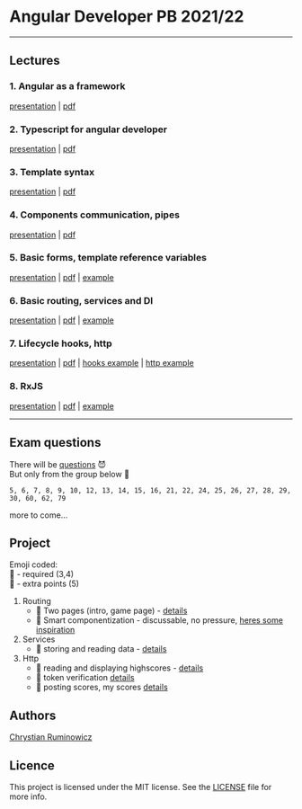 # Angular Developer PB 2021/22

---
## Lectures
### 1. Angular as a framework
[presentation](https://edu.chrum.it/ng2021/lecture_1.html) | [pdf](https://edu.chrum.it/ng2021/pdfs/Angular_developer.lecture_1.pdf) 

### 2. Typescript for angular developer
[presentation](https://edu.chrum.it/ng2021/lecture_2.html) | [pdf](https://edu.chrum.it/ng2021/pdfs/Angular_developer.lecture_2.pdf)

### 3. Template syntax
[presentation](https://edu.chrum.it/ng2021/lecture_3.html) | [pdf](https://edu.chrum.it/ng2021/pdfs/Angular_developer.lecture_3.pdf)

### 4. Components communication, pipes
[presentation](https://edu.chrum.it/ng2021/lecture_4.html) | [pdf](https://edu.chrum.it/ng2021/pdfs/Angular_developer.lecture_4.pdf)

### 5. Basic forms, template reference variables
[presentation](https://edu.chrum.it/ng2021/lecture_5.html) | [pdf](https://edu.chrum.it/ng2021/pdfs/Angular_developer.lecture_5.pdf) | [example](https://stackblitz.com/edit/angular-age-verification-form)

### 6. Basic routing, services and DI
[presentation](https://edu.chrum.it/ng2021/lecture_6.html) | [pdf](https://edu.chrum.it/ng2021/pdfs/Angular_developer.lecture_6.pdf) | [example](https://stackblitz.com/edit/angular-routing-and-services)

### 7. Lifecycle hooks, http
[presentation](https://edu.chrum.it/ng2021/lecture_7.html) | [pdf](https://edu.chrum.it/ng2021/pdfs/Angular_developer.lecture_7.pdf)
| [hooks example](https://stackblitz.com/edit/angular-sum-lifecycle-hooks)
| [http example](https://stackblitz.com/edit/angular-http-requests-example)

### 8. RxJS
[presentation](https://edu.chrum.it/ng2021/lecture_8.html) | [pdf](https://edu.chrum.it/ng2021/pdfs/Angular_developer.lecture_8.pdf)
| [example](https://stackblitz.com/edit/angular-rxjs-intro)

---

## **Exam questions**

There will be [questions](https://github.com/sudheerj/angular-interview-questions) :smiling_imp:  
But only from the group below :angel:
```
5, 6, 7, 8, 9, 10, 12, 13, 14, 15, 16, 21, 22, 24, 25, 26, 27, 28, 29, 30, 60, 62, 79
```
more to come...

## Project
Emoji coded:  
:pray: - required (3,4)  
:rocket: - extra points (5)

1. Routing
    - :pray: Two pages (intro, game page) -  [details](https://edu.chrum.it/ng2021/lecture_6.html#/0/2)
    - :rocket: Smart componentization - discussable, no pressure, [heres some inspiration](https://edu.chrum.it/ng2021/lecture_6.html#/0/2)
2. Services
    - :pray: storing and reading data - [details](https://edu.chrum.it/ng2021/lecture_6.html#/0/3)
3. Http
    - :pray: reading and displaying highscores - [details](https://edu.chrum.it/ng2021/lecture_7.html#/0/3)
    - :rocket: token verification [details](https://edu.chrum.it/ng2021/lecture_7.html#/0/4)
    - :rocket: posting scores, my scores [details](https://edu.chrum.it/ng2021/lecture_7.html#/0/5)
  
## Authors

[Chrystian Ruminowicz](http://chrum.it)

## Licence

This project is licensed under the MIT license. See the [LICENSE](LICENSE) file for more info.
